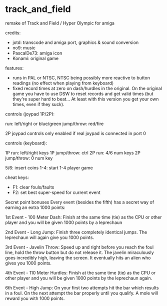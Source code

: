 # track_and_field
remake of Track and Field / Hyper Olympic for amiga

credits:
- jotd: transcode and amiga port, graphics & sound conversion
- no9: music
- PascalDe73: amiga icon
- Konami: original game

features:

- runs in PAL or NTSC, NTSC being possibly more reactive to button readings
(no effect when playing from keyboard)
- fixed record times at zero on dash/hurdles in the original. On the original game
  you have to use DSW to reset records and get valid times (but they're super hard
  to beat... At least with this version you get your own times, even if they suck).

controls (joypad 1P/2P):

run: left/right or blue/green
jump/throw: red/fire

2P joypad controls only enabled if real joypad is connected in port 0

controls (keyboard):

1P run: left/right keys
1P jump/throw: ctrl
2P run: 4/6 num keys
2P jump/throw: 0 num key

5/6: insert coins
1-4: start 1-4 player game

cheat keys:

- F1: clear fouls/faults
- F2: set best super-speed for current event

Secret point bonuses
Every event (besides the fifth) has a secret way of earning an extra 1000 points:

1st Event - 100 Meter Dash: Finish at the same time (tie) as the CPU or other player and you will be given 1000 points by a leprechaun

2nd Event - Long Jump: Finish three completely identical jumps. The leprechaun will again give you 1000 points.

3rd Event - Javelin Throw: Speed up and right before you reach the foul line, hold the throw button but do not release it. The javelin miraculously goes incredibly high, leaving the screen. It eventually hits an alien who gives you 1000 points.

4th Event - 110 Meter Hurdles: Finish at the same time (tie) as the CPU or other player and you will be given 1000 points by the leprechaun again.

6th Event - High Jump: On your first two attempts hit the bar which results in a foul. On the next attempt the bar properly until you qualify. A mole will reward you with 1000 points.

